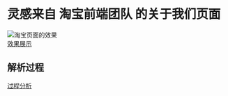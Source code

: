 # 灵感来自 淘宝前端团队 的关于我们页面
![淘宝页面的效果](http://github.com/shiyangzhaoa/billboard/raw/master/demo.gif)
</br>
[效果展示](https://shiyangzhaoa.github.io/billboard/)
## 解析过程
[过程分析](https://segmentfault.com/a/1190000011575074)
